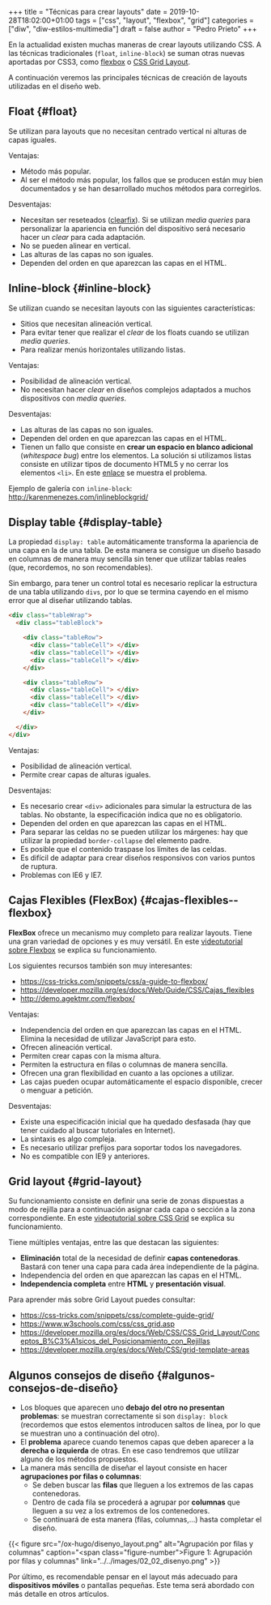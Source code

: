+++
title = "Técnicas para crear layouts"
date = 2019-10-28T18:02:00+01:00
tags = ["css", "layout", "flexbox", "grid"]
categories = ["diw", "diw-estilos-multimedia"]
draft = false
author = "Pedro Prieto"
+++

En la actualidad existen muchas maneras de crear layouts utilizando CSS. A las técnicas tradicionales (`float`, `inline-block`) se suman otras nuevas aportadas por CSS3, como [flexbox](https://developer.mozilla.org/es/docs/Web/CSS/CSS_Flexible_Box_Layout/Conceptos_Basicos_de_Flexbox) o [CSS Grid Layout](https://developer.mozilla.org/es/docs/Web/CSS/CSS_Grid_Layout).

<!--more-->

A continuación veremos las principales técnicas de creación de layouts utilizadas en el diseño web.


## Float {#float}

Se utilizan para layouts que no necesitan centrado vertical ni alturas de capas iguales.

Ventajas:

-   Método más popular.
-   Al ser el método más popular, los fallos que se producen están muy bien documentados y se han desarrollado muchos métodos para corregirlos.

Desventajas:

-   Necesitan ser reseteados ([clearfix](http://stackoverflow.com/questions/8554043/what-is-clearfix)). Si se utilizan _media queries_ para personalizar la apariencia en función del dispositivo será necesario hacer un _clear_ para cada adaptación.
-   No se pueden alinear en vertical.
-   Las alturas de las capas no son iguales.
-   Dependen del orden en que aparezcan las capas en el HTML.


## Inline-block {#inline-block}

Se utilizan cuando se necesitan layouts con las siguientes características:

-   Sitios que necesitan alineación vertical.
-   Para evitar tener que realizar el _clear_ de los floats cuando se utilizan _media queries_.
-   Para realizar menús horizontales utilizando listas.

Ventajas:

-   Posibilidad de alineación vertical.
-   No necesitan hacer _clear_ en diseños complejos adaptados a muchos dispositivos con _media queries_.

Desventajas:

-   Las alturas de las capas no son iguales.
-   Dependen del orden en que aparezcan las capas en el HTML.
-   Tienen un fallo que consiste en **crear un espacio en blanco adicional** (_whitespace bug_) entre los elementos. La solución si utilizamos listas consiste en utilizar tipos de documento HTML5 y no cerrar los elementos `<li>`. En este [enlace](http://blog.karenmenezes.com/2013/aug/30/inline-block-conundrum-part-2/) se muestra el problema.

Ejemplo de galería con `inline-block`: <http://karenmenezes.com/inlineblockgrid/>


## Display table {#display-table}

La propiedad `display: table` automáticamente transforma la apariencia de una capa en la de una tabla. De esta manera se consigue un diseño basado en columnas de manera muy sencilla sin tener que utilizar tablas reales (que, recordemos, no son recomendables).

Sin embargo, para tener un control total es necesario replicar la estructura de una tabla utilizando `divs`, por lo que se termina cayendo en el mismo error que al diseñar utilizando tablas.

```html
<div class="tableWrap">
  <div class="tableBlock">

    <div class="tableRow">
      <div class="tableCell"> </div>
      <div class="tableCell"> </div>
      <div class="tableCell"> </div>
    </div>

    <div class="tableRow">
      <div class="tableCell"> </div>
      <div class="tableCell"> </div>
      <div class="tableCell"> </div>
    </div>

  </div>
</div>
```

Ventajas:

-   Posibilidad de alineación vertical.
-   Permite crear capas de alturas iguales.

Desventajas:

-   Es necesario crear `<div>` adicionales para simular la estructura de las tablas. No obstante, la especificación indica que no es obligatorio.
-   Dependen del orden en que aparezcan las capas en el HTML.
-   Para separar las celdas no se pueden utilizar los márgenes: hay que utilizar la propiedad `border-collapse` del elemento padre.
-   Es posible que el contenido traspase los límites de las celdas.
-   Es difícil de adaptar para crear diseños responsivos con varios puntos de ruptura.
-   Problemas con IE6 y IE7.


## Cajas Flexibles (FlexBox) {#cajas-flexibles--flexbox}

**FlexBox** ofrece un mecanismo muy completo para realizar layouts. Tiene una gran variedad de opciones y es muy versátil. En este [videotutorial sobre Flexbox](https://youtu.be/DVtKcX6U4Ro) se explica su funcionamiento.

Los siguientes recursos también son muy interesantes:

-   <https://css-tricks.com/snippets/css/a-guide-to-flexbox/>
-   <https://developer.mozilla.org/es/docs/Web/Guide/CSS/Cajas_flexibles>
-   <http://demo.agektmr.com/flexbox/>

Ventajas:

-   Independencia del orden en que aparezcan las capas en el HTML. Elimina la necesidad de utilizar JavaScript para esto.
-   Ofrecen alineación vertical.
-   Permiten crear capas con la misma altura.
-   Permiten la estructura en filas o columnas de manera sencilla.
-   Ofrecen una gran flexibilidad en cuanto a las opciones a utilizar.
-   Las cajas pueden ocupar automáticamente el espacio disponible, crecer o menguar a petición.

Desventajas:

-   Existe una especificación inicial que ha quedado desfasada (hay que tener cuidado al buscar tutoriales en Internet).
-   La sintaxis es algo compleja.
-   Es necesario utilizar prefijos para soportar todos los navegadores.
-   No es compatible con IE9 y anteriores.


## Grid layout {#grid-layout}

Su funcionamiento consiste en definir una serie de zonas dispuestas a modo de rejilla para a continuación asignar cada capa o sección a la zona correspondiente. En este [videotutorial sobre CSS Grid](https://youtu.be/Ve7TnakTTAc) se explica su funcionamiento.

Tiene múltiples ventajas, entre las que destacan las siguientes:

-   **Eliminación** total de la necesidad de definir **capas contenedoras**. Bastará con tener una capa para cada área independiente de la página.
-   Independencia del orden en que aparezcan las capas en el HTML.
-   **Independencia completa** entre **HTML** y **presentación visual**.

Para aprender más sobre Grid Layout puedes consultar:

-   <https://css-tricks.com/snippets/css/complete-guide-grid/>
-   <https://www.w3schools.com/css/css_grid.asp>
-   <https://developer.mozilla.org/es/docs/Web/CSS/CSS_Grid_Layout/Conceptos_B%C3%A1sicos_del_Posicionamiento_con_Rejillas>
-   <https://developer.mozilla.org/es/docs/Web/CSS/grid-template-areas>


## Algunos consejos de diseño {#algunos-consejos-de-diseño}

-   Los bloques que aparecen uno **debajo del otro no presentan problemas**: se muestran correctamente si son `display: block` (recordemos que estos elementos introducen saltos de línea, por lo que se muestran uno a continuación del otro).
-   El **problema** aparece cuando tenemos capas que deben aparecer a la **derecha o izquierda** de otras. En ese caso tendremos que utilizar alguno de los métodos propuestos.
-   La manera más sencilla de diseñar el layout consiste en hacer **agrupaciones por filas o columnas**:
    -   Se deben buscar las **filas** que lleguen a los extremos de las capas contenedoras.
    -   Dentro de cada fila se procederá a agrupar por **columnas** que lleguen a su vez a los extremos de los contenedores.
    -   Se continuará de esta manera (filas, columnas,...) hasta completar el diseño.

{{< figure src="/ox-hugo/disenyo_layout.png" alt="Agrupación por filas y columnas" caption="<span class=\"figure-number\">Figure 1: </span>Agrupación por filas y columnas" link="../../images/02_02_disenyo.png" >}}

Por último, es recomendable pensar en el layout más adecuado para **dispositivos móviles** o pantallas pequeñas. Este tema será abordado con más detalle en otros artículos.
